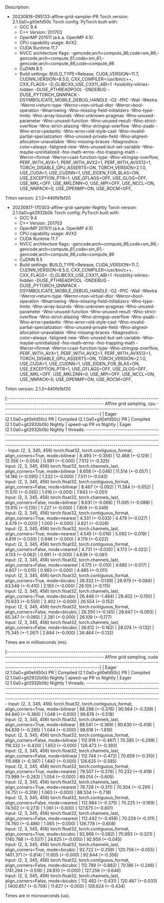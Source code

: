 Description:

- 20230818-095133-affine-grid-sampler-PR
Torch version: 2.1.0a0+git0efd50c
Torch config: PyTorch built with:
  - GCC 9.4
  - C++ Version: 201703
  - OpenMP 201511 (a.k.a. OpenMP 4.5)
  - CPU capability usage: AVX2
  - CUDA Runtime 11.7
  - NVCC architecture flags: -gencode;arch=compute_86,code=sm_86;-gencode;arch=compute_61,code=sm_61;-gencode;arch=compute_86,code=compute_86
  - CuDNN 8.5
  - Build settings: BUILD_TYPE=Release, CUDA_VERSION=11.7, CUDNN_VERSION=8.5.0, CXX_COMPILER=/usr/bin/c++, CXX_FLAGS= -D_GLIBCXX_USE_CXX11_ABI=1 -fvisibility-inlines-hidden -DUSE_PTHREADPOOL -DNDEBUG -DUSE_PYTORCH_QNNPACK -DSYMBOLICATE_MOBILE_DEBUG_HANDLE -O2 -fPIC -Wall -Wextra -Werror=return-type -Werror=non-virtual-dtor -Werror=bool-operation -Wnarrowing -Wno-missing-field-initializers -Wno-type-limits -Wno-array-bounds -Wno-unknown-pragmas -Wno-unused-parameter -Wno-unused-function -Wno-unused-result -Wno-strict-overflow -Wno-strict-aliasing -Wno-stringop-overflow -Wno-psabi -Wno-error=pedantic -Wno-error=old-style-cast -Wno-invalid-partial-specialization -Wno-unused-private-field -Wno-aligned-allocation-unavailable -Wno-missing-braces -fdiagnostics-color=always -faligned-new -Wno-unused-but-set-variable -Wno-maybe-uninitialized -fno-math-errno -fno-trapping-math -Werror=format -Werror=cast-function-type -Wno-stringop-overflow, PERF_WITH_AVX=1, PERF_WITH_AVX2=1, PERF_WITH_AVX512=1, TORCH_DISABLE_GPU_ASSERTS=ON, TORCH_VERSION=2.1.0, USE_CUDA=1, USE_CUDNN=1, USE_EIGEN_FOR_BLAS=ON, USE_EXCEPTION_PTR=1, USE_GFLAGS=OFF, USE_GLOG=OFF, USE_MKL=OFF, USE_MKLDNN=0, USE_MPI=OFF, USE_NCCL=ON, USE_NNPACK=0, USE_OPENMP=ON, USE_ROCM=OFF, 

Triton version: 2.1.0+440fd1bf20

- 20230817-170303-affine-grid-sampler-Nightly
Torch version: 2.1.0a0+git2932b0b
Torch config: PyTorch built with:
  - GCC 9.4
  - C++ Version: 201703
  - OpenMP 201511 (a.k.a. OpenMP 4.5)
  - CPU capability usage: AVX2
  - CUDA Runtime 11.7
  - NVCC architecture flags: -gencode;arch=compute_86,code=sm_86;-gencode;arch=compute_61,code=sm_61;-gencode;arch=compute_86,code=compute_86
  - CuDNN 8.5
  - Build settings: BUILD_TYPE=Release, CUDA_VERSION=11.7, CUDNN_VERSION=8.5.0, CXX_COMPILER=/usr/bin/c++, CXX_FLAGS= -D_GLIBCXX_USE_CXX11_ABI=1 -fvisibility-inlines-hidden -DUSE_PTHREADPOOL -DNDEBUG -DUSE_PYTORCH_QNNPACK -DSYMBOLICATE_MOBILE_DEBUG_HANDLE -O2 -fPIC -Wall -Wextra -Werror=return-type -Werror=non-virtual-dtor -Werror=bool-operation -Wnarrowing -Wno-missing-field-initializers -Wno-type-limits -Wno-array-bounds -Wno-unknown-pragmas -Wno-unused-parameter -Wno-unused-function -Wno-unused-result -Wno-strict-overflow -Wno-strict-aliasing -Wno-stringop-overflow -Wno-psabi -Wno-error=pedantic -Wno-error=old-style-cast -Wno-invalid-partial-specialization -Wno-unused-private-field -Wno-aligned-allocation-unavailable -Wno-missing-braces -fdiagnostics-color=always -faligned-new -Wno-unused-but-set-variable -Wno-maybe-uninitialized -fno-math-errno -fno-trapping-math -Werror=format -Werror=cast-function-type -Wno-stringop-overflow, PERF_WITH_AVX=1, PERF_WITH_AVX2=1, PERF_WITH_AVX512=1, TORCH_DISABLE_GPU_ASSERTS=ON, TORCH_VERSION=2.1.0, USE_CUDA=1, USE_CUDNN=1, USE_EIGEN_FOR_BLAS=ON, USE_EXCEPTION_PTR=1, USE_GFLAGS=OFF, USE_GLOG=OFF, USE_MKL=OFF, USE_MKLDNN=0, USE_MPI=OFF, USE_NCCL=ON, USE_NNPACK=0, USE_OPENMP=ON, USE_ROCM=OFF, 

Triton version: 2.1.0+440fd1bf20


[------------------------------------------------------------------------------------------------------------------------------- Affine grid sampling, cpu -------------------------------------------------------------------------------------------------------------------------------]
                                                                                                          |  Eager (2.1.0a0+git0efd50c) PR  |  Compiled (2.1.0a0+git0efd50c) PR  |  Compiled (2.1.0a0+git2932b0b) Nightly  |  speed-up PR vs Nightly  |  Eager (2.1.0a0+git2932b0b) Nightly
1 threads: --------------------------------------------------------------------------------------------------------------------------------------------------------------------------------------------------------------------------------------------------------------------------------
      Input: (2, 3, 345, 456) torch.float32, torch.contiguous_format, align_corners=True, mode=bilinear   |         8.493 (+-0.356)         |          12.468 (+-0.129)          |             12.356 (+-0.054)            |     0.991 (+-0.000)      |           7.512 (+-0.325)          
      Input: (2, 3, 345, 456) torch.float32, torch.channels_last, align_corners=True, mode=bilinear       |         8.658 (+-0.046)         |          11.514 (+-0.057)          |             14.186 (+-0.095)            |     1.232 (+-0.000)      |           7.511 (+-0.043)          
      Input: (2, 3, 345, 456) torch.float32, torch.contiguous_format, align_corners=False, mode=bilinear  |         8.467 (+-0.092)         |          11.384 (+-0.052)          |             11.570 (+-0.055)            |     1.016 (+-0.000)      |           7.843 (+-0.051)          
      Input: (2, 3, 345, 456) torch.float32, torch.channels_last, align_corners=False, mode=bilinear      |         8.631 (+-0.066)         |          11.095 (+-0.088)          |             13.615 (+-0.135)            |     1.227 (+-0.000)      |           7.809 (+-0.049)          
      Input: (2, 3, 345, 456) torch.float32, torch.contiguous_format, align_corners=True, mode=nearest    |         4.331 (+-0.033)         |          4.479 (+-0.027)           |             4.479 (+-0.020)             |     1.000 (+-0.000)      |           4.621 (+-0.026)          
      Input: (2, 3, 345, 456) torch.float32, torch.channels_last, align_corners=True, mode=nearest        |         4.545 (+-0.016)         |          5.092 (+-0.019)           |             4.819 (+-0.030)             |     0.946 (+-0.000)      |           4.179 (+-0.022)          
      Input: (2, 3, 345, 456) torch.float32, torch.contiguous_format, align_corners=False, mode=nearest   |         4.731 (+-0.030)         |          4.173 (+-0.022)           |             4.133 (+-0.062)             |     0.991 (+-0.000)      |           4.639 (+-0.061)          
      Input: (2, 3, 345, 456) torch.float32, torch.channels_last, align_corners=False, mode=nearest       |         4.175 (+-0.010)         |          4.685 (+-0.017)           |             4.607 (+-0.015)             |     0.983 (+-0.000)      |           4.485 (+-0.011)          
      Input: (2, 3, 345, 456) torch.float32, torch.contiguous_format, align_corners=True, mode=bicubic    |         26.332 (+-0.139)        |          28.979 (+-0.084)          |             63.548 (+-0.410)            |     2.193 (+-0.000)      |           26.105 (+-0.115)         
      Input: (2, 3, 345, 456) torch.float32, torch.channels_last, align_corners=True, mode=bicubic        |         26.446 (+-1.484)        |          29.402 (+-0.150)          |             70.633 (+-0.550)            |     2.402 (+-0.000)      |           26.554 (+-0.152)         
      Input: (2, 3, 345, 456) torch.float32, torch.contiguous_format, align_corners=False, mode=bicubic   |         26.350 (+-0.145)        |          28.647 (+-0.093)          |             65.347 (+-0.085)            |     2.281 (+-0.000)      |           26.109 (+-0.177)         
      Input: (2, 3, 345, 456) torch.float32, torch.channels_last, align_corners=False, mode=bicubic       |         26.612 (+-0.182)        |          28.074 (+-0.132)          |             75.345 (+-1.267)            |     2.684 (+-0.000)      |           26.464 (+-0.132)         

Times are in milliseconds (ms).

[------------------------------------------------------------------------------------------------------------------------------- Affine grid sampling, cuda ------------------------------------------------------------------------------------------------------------------------------]
                                                                                                          |  Eager (2.1.0a0+git0efd50c) PR  |  Compiled (2.1.0a0+git0efd50c) PR  |  Compiled (2.1.0a0+git2932b0b) Nightly  |  speed-up PR vs Nightly  |  Eager (2.1.0a0+git2932b0b) Nightly
1 threads: --------------------------------------------------------------------------------------------------------------------------------------------------------------------------------------------------------------------------------------------------------------------------------
      Input: (2, 3, 345, 456) torch.float32, torch.contiguous_format, align_corners=True, mode=bilinear   |         88.298 (+-0.376)        |          90.564 (+-0.339)          |             94.940 (+-0.366)            |     1.048 (+-0.000)      |           99.678 (+-0.518)         
      Input: (2, 3, 345, 456) torch.float32, torch.channels_last, align_corners=True, mode=bilinear       |         88.541 (+-0.369)        |          90.630 (+-0.418)          |             94.639 (+-0.285)            |     1.044 (+-0.000)      |           98.618 (+-1.816)         
      Input: (2, 3, 345, 456) torch.float32, torch.contiguous_format, align_corners=False, mode=bilinear  |        112.919 (+-0.467)        |          70.385 (+-0.299)          |            116.332 (+-0.420)            |     1.653 (+-0.000)      |          126.473 (+-0.393)         
      Input: (2, 3, 345, 456) torch.float32, torch.channels_last, align_corners=False, mode=bilinear      |        112.744 (+-0.472)        |          70.659 (+-0.310)          |            115.988 (+-0.397)            |     1.642 (+-0.000)      |          126.625 (+-0.585)         
      Input: (2, 3, 345, 456) torch.float32, torch.contiguous_format, align_corners=True, mode=nearest    |         79.507 (+-0.378)        |          70.232 (+-0.419)          |             73.989 (+-0.263)            |     1.054 (+-0.000)      |           89.014 (+-0.605)         
      Input: (2, 3, 345, 456) torch.float32, torch.channels_last, align_corners=True, mode=nearest        |         78.728 (+-0.311)        |          70.304 (+-0.291)          |             74.751 (+-0.319)            |     1.063 (+-0.000)      |           88.534 (+-0.718)         
      Input: (2, 3, 345, 456) torch.float32, torch.contiguous_format, align_corners=False, mode=nearest   |        112.984 (+-0.375)        |          70.225 (+-0.169)          |             74.502 (+-0.273)            |     1.061 (+-0.000)      |          127.675 (+-0.801)         
      Input: (2, 3, 345, 456) torch.float32, torch.channels_last, align_corners=False, mode=nearest       |        112.442 (+-0.458)        |          70.228 (+-0.311)          |             74.760 (+-0.486)            |     1.065 (+-0.000)      |          126.778 (+-0.608)         
      Input: (2, 3, 345, 456) torch.float32, torch.contiguous_format, align_corners=True, mode=bicubic    |         92.969 (+-0.082)        |          70.693 (+-0.321)          |            1740.788 (+-0.537)           |     24.625 (+-0.000)     |           92.959 (+-0.045)         
      Input: (2, 3, 345, 456) torch.float32, torch.channels_last, align_corners=True, mode=bicubic        |         92.722 (+-0.259)        |         120.756 (+-0.055)          |            1401.371 (+-0.814)           |     11.605 (+-0.000)     |           92.844 (+-0.356)         
      Input: (2, 3, 345, 456) torch.float32, torch.contiguous_format, align_corners=False, mode=bicubic   |        112.789 (+-0.882)        |          70.186 (+-0.246)          |            1741.294 (+-0.518)           |     24.810 (+-0.000)     |          127.256 (+-0.646)         
      Input: (2, 3, 345, 456) torch.float32, torch.channels_last, align_corners=False, mode=bicubic       |        112.482 (+-0.431)        |         120.487 (+-0.033)          |            1400.857 (+-0.709)           |     11.627 (+-0.000)     |          126.624 (+-0.434)         

Times are in microseconds (us).
